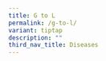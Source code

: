```yaml
---
title: G to L
permalink: /g-to-l/
variant: tiptap
description: ""
third_nav_title: Diseases
---
```

